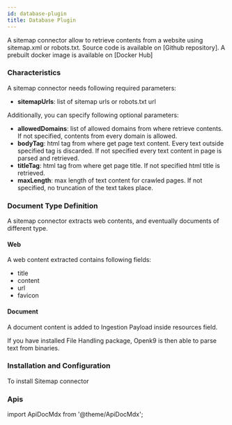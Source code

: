 ```yaml
---
id: database-plugin
title: Database Plugin
---
```


A sitemap connector allow to retrieve contents from a website using sitemap.xml or robots.txt.
Source code is available on [Github repository]. A prebuilt docker image is available on [Docker Hub]

### Characteristics

A sitemap connector needs following required parameters:

- **sitemapUrls**: list of sitemap urls or robots.txt url

Additionally, you can specify following optional parameters:

- **allowedDomains**: list of allowed domains from where retrieve contents.
If not specified, contents from every domain is allowed.
- **bodyTag**: html tag from where get page text content. Every text outside specified tag is discarded.
If not specified every text content in page is parsed and retrieved.
- **titleTag**: html tag from where get page title. If not specified html title is retrieved.
- **maxLength**: max length of text content for crawled pages. If not specified, no truncation of the text takes place.

### Document Type Definition

A sitemap connector extracts web contents, and eventually documents of different type.

#### Web

A web content extracted contains following fields:

- title
- content
- url
- favicon

#### Document

A document content is added to Ingestion Payload inside resources field.

If you have installed File Handling package, Openk9 is then able to parse text from binaries.


### Installation and Configuration

To install Sitemap connector

### Apis

import ApiDocMdx from '@theme/ApiDocMdx';

<ApiDocMdx id="api-crawler" />